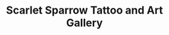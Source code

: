 ---
title: "Scarlet Sparrow Tattoo and Art Gallery"
url: /medicine-hat/scarlet-sparrow-tattoo-and-art-gallery/
shop: tattoo
---